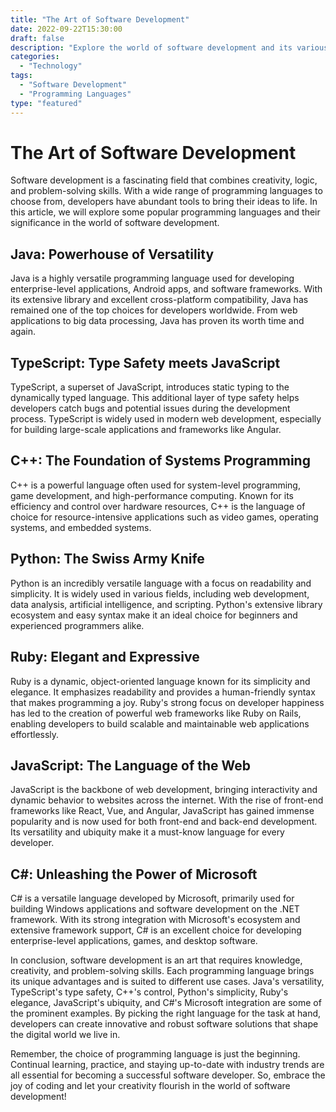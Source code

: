 ```yaml
---
title: "The Art of Software Development"
date: 2022-09-22T15:30:00
draft: false
description: "Explore the world of software development and its various programming languages"
categories:
  - "Technology"
tags:
  - "Software Development"
  - "Programming Languages"
type: "featured"
---
```


# The Art of Software Development

Software development is a fascinating field that combines creativity, logic, and problem-solving skills. With a wide range of programming languages to choose from, developers have abundant tools to bring their ideas to life. In this article, we will explore some popular programming languages and their significance in the world of software development.

## Java: Powerhouse of Versatility

Java is a highly versatile programming language used for developing enterprise-level applications, Android apps, and software frameworks. With its extensive library and excellent cross-platform compatibility, Java has remained one of the top choices for developers worldwide. From web applications to big data processing, Java has proven its worth time and again.

## TypeScript: Type Safety meets JavaScript

TypeScript, a superset of JavaScript, introduces static typing to the dynamically typed language. This additional layer of type safety helps developers catch bugs and potential issues during the development process. TypeScript is widely used in modern web development, especially for building large-scale applications and frameworks like Angular.

## C++: The Foundation of Systems Programming

C++ is a powerful language often used for system-level programming, game development, and high-performance computing. Known for its efficiency and control over hardware resources, C++ is the language of choice for resource-intensive applications such as video games, operating systems, and embedded systems.

## Python: The Swiss Army Knife

Python is an incredibly versatile language with a focus on readability and simplicity. It is widely used in various fields, including web development, data analysis, artificial intelligence, and scripting. Python's extensive library ecosystem and easy syntax make it an ideal choice for beginners and experienced programmers alike.

## Ruby: Elegant and Expressive

Ruby is a dynamic, object-oriented language known for its simplicity and elegance. It emphasizes readability and provides a human-friendly syntax that makes programming a joy. Ruby's strong focus on developer happiness has led to the creation of powerful web frameworks like Ruby on Rails, enabling developers to build scalable and maintainable web applications effortlessly.

## JavaScript: The Language of the Web

JavaScript is the backbone of web development, bringing interactivity and dynamic behavior to websites across the internet. With the rise of front-end frameworks like React, Vue, and Angular, JavaScript has gained immense popularity and is now used for both front-end and back-end development. Its versatility and ubiquity make it a must-know language for every developer.

## C#: Unleashing the Power of Microsoft

C# is a versatile language developed by Microsoft, primarily used for building Windows applications and software development on the .NET framework. With its strong integration with Microsoft's ecosystem and extensive framework support, C# is an excellent choice for developing enterprise-level applications, games, and desktop software.

In conclusion, software development is an art that requires knowledge, creativity, and problem-solving skills. Each programming language brings its unique advantages and is suited to different use cases. Java's versatility, TypeScript's type safety, C++'s control, Python's simplicity, Ruby's elegance, JavaScript's ubiquity, and C#'s Microsoft integration are some of the prominent examples. By picking the right language for the task at hand, developers can create innovative and robust software solutions that shape the digital world we live in.

Remember, the choice of programming language is just the beginning. Continual learning, practice, and staying up-to-date with industry trends are all essential for becoming a successful software developer. So, embrace the joy of coding and let your creativity flourish in the world of software development!

